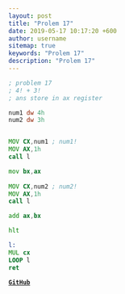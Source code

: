 ```yaml
---
layout: post
title: "Prolem 17"
date: 2019-05-17 10:17:20 +600
author: username
sitemap: true
keywords: "Prolem 17"
description: "Prolem 17"
---
```


```asm
; problem 17                      
; 4! + 3! 
; ans store in ax register

num1 dw 4h
num2 dw 3h


MOV CX,num1 ; num1!
MOV AX,1h
call l

mov bx,ax
 
MOV CX,num2 ; num2!
MOV AX,1h
call l

add ax,bx

hlt

l:
MUL cx
LOOP l
ret
```


[**`GitHub`**](https://github.com/mortuzahossain/assembly/tree/master)
